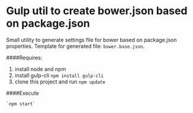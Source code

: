 Gulp util to create bower.json based on package.json 
===============

Small utility to generate settings file for bower based on package.json properties.
Template for generated file: `bower.base.json`. 

####Requires:
1. install node and npm
2. install gulp-cli `npm install gulp-cli`
3. clone this project and run `npm update`

####Execute

    `npm start`
